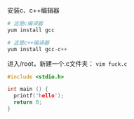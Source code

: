 安装c、c++编辑器

```py
# 这是c编译器
yum install gcc

# 这是c++编译器
yum install gcc-c++
```

进入/root，新建一个.c文件夹： `vim fuck.c`

```c
#include <stdio.h>

int main () {
  printf('hello');
  return 0;
}
```



